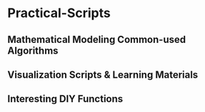 # Practical-Scripts

## Mathematical Modeling Common-used Algorithms

## Visualization Scripts & Learning Materials

## Interesting DIY Functions

